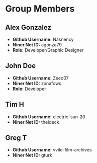 # Group Members

## Alex Gonzalez

- **Github Username:** Nasnency
- **Niner Net ID:** agonza79
- **Role:** Developer/Graphic Designer

## John Doe

- **Github Username:** Zeeo07
- **Niner Net ID:** zonafowo
- **Role:** Developer

## Tim H

- **Github Username:** electric-sun-20
- **Niner Net ID:** theideck

## Greg T

- **Github Username:** vvile-film-archives
- **Niner Net ID:** gturk
